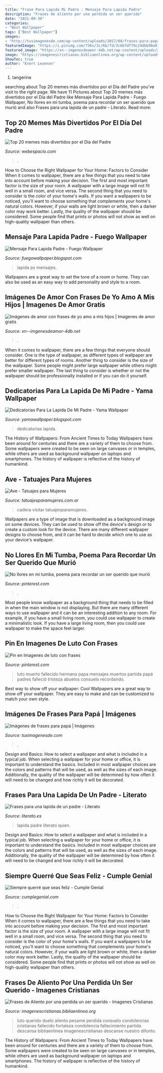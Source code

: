 ```yaml
---
title: "Frase Para Lapida Mi Padre : Mensaje Para Lapida Padre"
description: "Frases de aliento por una perdida un ser querido"
date: "2021-09-30"
categories:
- "Best Wallpaper"
tags: ["Best Wallpaper"]
images:
- "http://tusimagenesde.com/wp-content/uploads/2017/08/frases-para-papa-6.jpg"
featuredImage: "https://i.pinimg.com/736x/3c/6b/fd/3c6bfdf79c24dbb90a913662f7ab93f5.jpg"
featured_image: "https://xn--imgenesdeamor-4db.net/wp-content/uploads/2014/08/pizap.com13732258045481.jpg"
image: "https://imagenescristianas.bibliaenlinea.org/wp-content/uploads/2018/03/Frases-de-luto-y-aliento.png"
ShowToc: true
author: "Evert Leannon"
---
```



1. tangerine 

	

		
searching about Top 20 memes más divertidos por el Día del Padre you've visit to the right page. We have 11 Pictures about Top 20 memes más divertidos por el Día del Padre like Mensaje Para Lapida Padre - Fuego Wallpaper, No llores en mi tumba, poema para recordar un ser querido que murió and also Frases para una lapida de un padre - Literato. Read more:
		
    
## Top 20 Memes Más Divertidos Por El Día Del Padre

<img loading=lazy src="https://www.webespacio.com/wp-content/uploads/2014/06/reglas-cita-hija.jpg" onerror="this.onerror=null;this.src='https://tse4.mm.bing.net/th?id=OIP.OmfsCxkbknBvHEShfXKGGwHaJ2&amp;pid=15.1';" alt="Top 20 memes más divertidos por el Día del Padre">

_Source: webespacio.com_

>. 

	

How to Choose the Right Wallpaper for Your Home: Factors to Consider
When it comes to wallpaper, there are a few things that you need to take into account before making your decision. The first and most important factor is the size of your room. A wallpaper with a large image will not fit well in a small room, and vice versa. 
The second thing that you need to consider is the color of your home's walls. If you want a wallpapers to be noticed, you'll want to choose something that complements your home's natural colors. However, if your walls are light brown or white, then a darker color may work better. 
Lastly, the quality of the wallpaper should be considered. Some people find that prints or photos will not show as well on high-quality wallpaper than others.

    
## Mensaje Para Lapida Padre - Fuego Wallpaper

<img loading=lazy src="https://www.literato.es/images/58/58f0c31fbecfaeccb4c08eb37ea9e4f7.jpg" onerror="this.onerror=null;this.src='https://tse4.mm.bing.net/th?id=OIP.fXYvrFgZntav4Y8snvM4XwHaHa&amp;pid=15.1';" alt="Mensaje Para Lapida Padre - Fuego Wallpaper">

_Source: fuegowallpaper.blogspot.com_

>lapida px mensajes. 

	

Wallpapers are a great way to set the tone of a room or home. They can also be used as an easy way to add personality and style to a room.

    
## Imágenes De Amor Con Frases De Yo Amo A Mis Hijos | Imagenes De Amor Gratis

<img loading=lazy src="https://xn--imgenesdeamor-4db.net/wp-content/uploads/2014/08/pizap.com13732258045481.jpg" onerror="this.onerror=null;this.src='https://tse3.mm.bing.net/th?id=OIP.lIrY8_69GAuLrb9KJuJG-QAAAA&amp;pid=15.1';" alt="Imágenes de amor con frases de yo amo a mis hijos | Imagenes de amor gratis">

_Source: xn--imgenesdeamor-4db.net_

>. 

	

When it comes to wallpaper, there are a few things that everyone should consider. One is the type of wallpaper, as different types of wallpaper are better for different types of rooms. Another thing to consider is the size of the wallpaper. Some people might prefer large wallpaper while others might prefer smaller wallpaper. The last thing to consider is whether or not the wallpaper should be professionally installed or if you can do it yourself.

    
## Dedicatorias Para La Lapida De Mi Padre - Yama Wallpaper

<img loading=lazy src="https://imagenesfrasesbonitas.net/wp-content/uploads/2021/01/Padre.jpg" onerror="this.onerror=null;this.src='https://tse3.mm.bing.net/th?id=OIP.YtgtQInXN2uoMnRonJrPFwHaHa&amp;pid=15.1';" alt="Dedicatorias Para La Lapida De Mi Padre - Yama Wallpaper">

_Source: yamawallpaper.blogspot.com_

>dedicatorias lapida. 

	

The History of Wallpapers: From Ancient Times to Today
Wallpapers have been around for centuries and there are a variety of them to choose from. Some wallpapers were created to be seen on large canvases or in temples, while others are used as background wallpaper on laptops and smartphones. The history of wallpaper is reflective of the history of humankind.

    
## Ave - Tatuajes Para Mujeres

<img loading=lazy src="https://www.tatuajesparamujeres.com.ar/wp-content/uploads/2014/09/Tatuaje-Ave.jpg" onerror="this.onerror=null;this.src='https://tse1.mm.bing.net/th?id=OIP.wjlPXo1HoqzKHasmqJ_07QHaJ6&amp;pid=15.1';" alt="Ave - Tatuajes para Mujeres">

_Source: tatuajesparamujeres.com.ar_

>cadera visitar tatuajesparamujeres. 

	

Wallpapers are a type of image that is downloaded as a background image on some devices. They can be used to show off the device's design or to create a custom look for the device. There are many different wallpaper designs to choose from, and it can be hard to decide which one to use as your device's wallpaper.

    
## No Llores En Mi Tumba, Poema Para Recordar Un Ser Querido Que Murió

<img loading=lazy src="https://i.pinimg.com/736x/3c/6b/fd/3c6bfdf79c24dbb90a913662f7ab93f5.jpg" onerror="this.onerror=null;this.src='https://tse3.mm.bing.net/th?id=OIP.8ZVZTsK_6QbVQ9nBLMCbEAHaKu&amp;pid=15.1';" alt="No llores en mi tumba, poema para recordar un ser querido que murió">

_Source: pinterest.com_

>. 

	

Most people know wallpaper as a background thing that needs to be filled in when the main window is not displaying. But there are many different ways to use wallpaper and it can be an interesting addition to any room. For example, if you have a small living room, you could use wallpaper to create a minimalistic look. If you have a large living room, then you could use wallpaper to make the space feel larger.

    
## Pin En Imagenes De Luto Con Frases

<img loading=lazy src="https://i.pinimg.com/736x/53/4f/80/534f80a6502fd1417571f78fdbebb003.jpg" onerror="this.onerror=null;this.src='https://tse4.mm.bing.net/th?id=OIP.0mqkJm1JyD56jt2YJq0uswHaEl&amp;pid=15.1';" alt="Pin en Imagenes de luto con frases">

_Source: pinterest.com_

>luto muerto fallecido hermana papa mensajes muertos partida papá padres falleció tristeza abuelos consuelo recordando. 

	

Best way to show off your wallpaper:
Cool Wallpapers are a great way to show off your wallpaper. They are easy to make and can be customized to match your own style.

    
## Imágenes De Frases Para Papá | Imágenes

<img loading=lazy src="http://tusimagenesde.com/wp-content/uploads/2017/08/frases-para-papa-6.jpg" onerror="this.onerror=null;this.src='https://tse3.mm.bing.net/th?id=OIP.MDx9W8wVBFbdRIebjTGLeAHaLg&amp;pid=15.1';" alt="Imágenes de frases para papá | Imágenes">

_Source: tusimagenesde.com_

>. 

	

Design and Basics: How to select a wallpaper and what is included in a typical job.
When selecting a wallpaper for your home or office, it is important to understand the basics. Included in most wallpaper choices are the colors and patterns that will be used, as well as the sizes of each image. Additionally, the quality of the wallpaper will be determined by how often it will need to be changed and how richly it will be decorated.

    
## Frases Para Una Lapida De Un Padre - Literato

<img loading=lazy src="https://www.literato.es/images/d1/d1359f9934ee5a75ed441ffce412a0a1.jpg" onerror="this.onerror=null;this.src='https://tse1.mm.bing.net/th?id=OIP.MrIPmPqBdSyxwuIscc3DmwHaHa&amp;pid=15.1';" alt="Frases para una lapida de un padre - Literato">

_Source: literato.es_

>lapida padre literato quien. 

	

Design and Basics: How to select a wallpaper and what is included in a typical job.
When selecting a wallpaper for your home or office, it is important to understand the basics. Included in most wallpaper choices are the colors and patterns that will be used, as well as the sizes of each image. Additionally, the quality of the wallpaper will be determined by how often it will need to be changed and how richly it will be decorated.

    
## Siempre Querré Que Seas Feliz - Cumple Genial

<img loading=lazy src="https://cdn.cumplegenial.com/imagens/siempre-querre-que-seas-feliz-og.jpg" onerror="this.onerror=null;this.src='https://tse2.mm.bing.net/th?id=OIP.bB6grw_JsofAng56ePt8IwHaD4&amp;pid=15.1';" alt="Siempre querré que seas feliz - Cumple Genial">

_Source: cumplegenial.com_

>. 

	

How to Choose the Right Wallpaper for Your Home: Factors to Consider
When it comes to wallpaper, there are a few things that you need to take into account before making your decision. The first and most important factor is the size of your room. A wallpaper with a large image will not fit well in a small room, and vice versa. 
The second thing that you need to consider is the color of your home's walls. If you want a wallpapers to be noticed, you'll want to choose something that complements your home's natural colors. However, if your walls are light brown or white, then a darker color may work better. 
Lastly, the quality of the wallpaper should be considered. Some people find that prints or photos will not show as well on high-quality wallpaper than others.

    
## Frases De Aliento Por Una Perdida Un Ser Querido - Imagenes Cristianas

<img loading=lazy src="https://imagenescristianas.bibliaenlinea.org/wp-content/uploads/2018/03/Frases-de-luto-y-aliento.png" onerror="this.onerror=null;this.src='https://tse3.mm.bing.net/th?id=OIP.5pBxNNESOR1Od4xHgvQo1gHaEd&amp;pid=15.1';" alt="Frases de Aliento por una perdida un ser querido - Imagenes Cristianas">

_Source: imagenescristianas.bibliaenlinea.org_

>luto querido duelo aliento pesame perdida consuelo condolencias cristianas fallecido fortaleza condolencia fallecimiento partida descansa bibliaenlinea imagenescristianas descanse nuestro difunto. 

	

The History of Wallpapers: From Ancient Times to Today
Wallpapers have been around for centuries and there are a variety of them to choose from. Some wallpapers were created to be seen on large canvases or in temples, while others are used as background wallpaper on laptops and smartphones. The history of wallpaper is reflective of the history of humankind.

